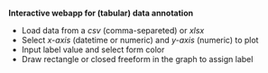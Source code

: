 **Interactive webapp for (tabular) data annotation**

- Load data from a _csv_ (comma-separeted) or _xlsx_
- Select _x-axis_ (datetime or numeric) and _y-axis_ (numeric) to plot
- Input label value and select form color
- Draw rectangle or closed freeform in the graph to assign label
